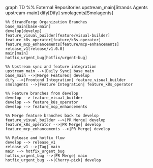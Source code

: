 graph TD
    %% External Repositories
    upstream_main[Strands Agents upstream-main]
    dify[Dify]
    smolagents[Smolagents]

    %% StrandForge Organization Branches
    base_main[base-main]
    develop[develop]
    feature_visual_builder[feature/visual-builder]
    feature_k8s_operator[feature/k8s-operator]
    feature_mcp_enhancements[feature/mcp-enhancements]
    release_v1[release/v1.0.0]
    main[main]
    hotfix_urgent_bug[hotfix/urgent-bug]

    %% Upstream sync and feature integration
    upstream_main -->|Daily Sync| base_main
    base_main -->|Merge Features| develop
    dify -->|Frontend Integration| feature_visual_builder
    smolagents -->|Feature Integration| feature_k8s_operator

    %% Feature branches from develop
    develop --> feature_visual_builder
    develop --> feature_k8s_operator
    develop --> feature_mcp_enhancements

    %% Merge feature branches back to develop
    feature_visual_builder -->|PR Merge| develop
    feature_k8s_operator -->|PR Merge| develop
    feature_mcp_enhancements -->|PR Merge| develop

    %% Release and hotfix flow
    develop --> release_v1
    release_v1 -->|Tag| main
    main --> hotfix_urgent_bug
    hotfix_urgent_bug -->|PR Merge| main
    hotfix_urgent_bug -->|Cherry-pick| develop
